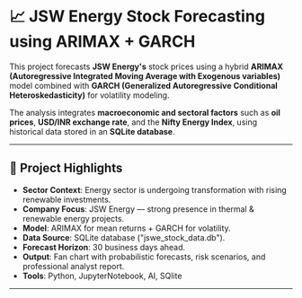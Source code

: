 # 📈 JSW Energy Stock Forecasting using ARIMAX + GARCH

This project forecasts **JSW Energy's** stock prices using a hybrid **ARIMAX (Autoregressive Integrated Moving Average with Exogenous variables)** model combined with **GARCH (Generalized Autoregressive Conditional Heteroskedasticity)** for volatility modeling.

The analysis integrates **macroeconomic and sectoral factors** such as **oil prices**, **USD/INR exchange rate**, and the **Nifty Energy Index**, using historical data stored in an **SQLite database**.

---

## 📌 Project Highlights
- **Sector Context**: Energy sector is undergoing transformation with rising renewable investments.
- **Company Focus**: JSW Energy — strong presence in thermal & renewable energy projects.
- **Model**: ARIMAX for mean returns + GARCH for volatility.
- **Data Source**: SQLite database ("jswe_stock_data.db").
- **Forecast Horizon**: 30 business days ahead.
- **Output**: Fan chart with probabilistic forecasts, risk scenarios, and professional analyst report.
- **Tools**: Python, JupyterNotebook, AI, SQlite
---


